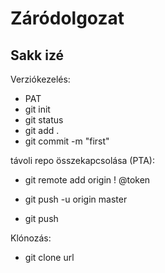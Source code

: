 # Záródolgozat

## Sakk izé

Verziókezelés:

- PAT
- git init
- git status
- git add .
- git commit -m "first"

távoli repo összekapcsolása (PTA):

- git remote add origin <url> ! @token
- git push -u origin master

- git push 

Klónozás:
- git clone url